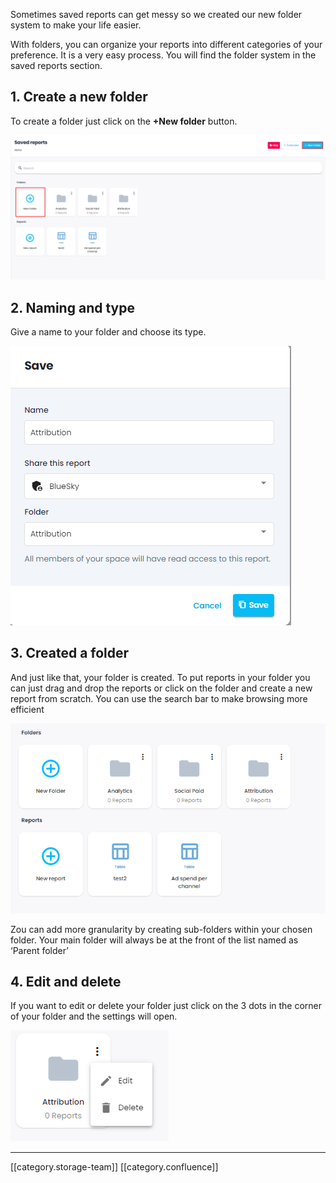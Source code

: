 Sometimes saved reports can get messy so we created our new folder system to make your life easier. 



With folders, you can organize your reports into different categories of your preference. It is a very easy process. You will find the folder system in the saved reports section. 


## 1. Create a new folder
To create a folder just click on the  **+New folder** button.

![](.gitbook/image-20231003-100633.png)


## 2. Naming and type
Give a name to your folder and choose its type.

![](.gitbook/image-20231003-100805.png)


##  3. Created a folder
And just like that, your folder is created. To put reports in your folder you can just drag and drop the reports or click on the folder and create a new report from scratch. You can use the search bar to make browsing more efficient 

![](.gitbook/image-20231003-100839.png)

Zou can add more granularity by creating sub-folders within your chosen folder. Your main folder will always be at the front of the list named as ‘Parent folder’




## 4. Edit and delete
If you want to edit or delete your folder just click on the 3 dots in the corner of your folder and the settings will open.

![](.gitbook/image-20231003-100908.png)



*****

[[category.storage-team]] 
[[category.confluence]] 
